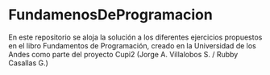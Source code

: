 # FundamenosDeProgramacion
En este repositorio se aloja la solución a los diferentes ejercicios propuestos en el libro Fundamentos de Programación, creado en la Universidad de los Andes como parte del proyecto Cupi2 (Jorge A. Villalobos S. / Rubby Casallas G.)
